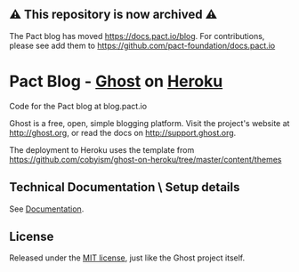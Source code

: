 ⚠️ This repository is now archived ⚠️
--------------------------------- 
The Pact blog has moved https://docs.pact.io/blog. For contributions, please see add them to https://github.com/pact-foundation/docs.pact.io

# Pact Blog - [Ghost](https://github.com/TryGhost/Ghost) on [Heroku](http://heroku.com)

Code for the Pact blog at blog.pact.io

Ghost is a free, open, simple blogging platform. Visit the project's website at <http://ghost.org>, or read the docs on <http://support.ghost.org>.

The deployment to Heroku uses the template from https://github.com/cobyism/ghost-on-heroku/tree/master/content/themes

## Technical Documentation \ Setup details

See [Documentation](blob/master/DOCUMENTATION.md).

## License

Released under the [MIT license](./LICENSE), just like the Ghost project itself.
